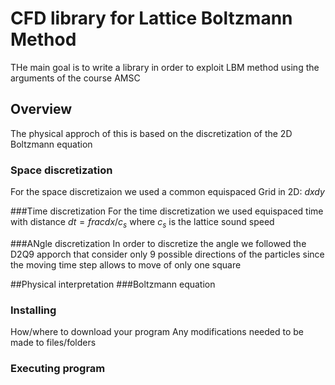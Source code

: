 # CFD library for Lattice Boltzmann Method
THe main goal is to write a library in order to exploit LBM method using the arguments of the course AMSC

## Overview
The physical approch of this is based on the discretization of the 2D Boltzmann equation
### Space discretization
For the space discretizaion we used a common equispaced Grid in 2D: $dx dy$

###Time discretization
For the time discretization we used equispaced time with distance $dt=frac{dx}/{c_s}$ where $c_s$ is the lattice sound speed

###ANgle discretization
In order to discretize the angle we followed the D2Q9 apporch that consider only 9 possible directions of the particles since the moving time step allows to move of only one square

##Physical interpretation
###Boltzmann equation

### Installing

How/where to download your program
Any modifications needed to be made to files/folders

### Executing program
